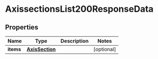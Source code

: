 

# AxissectionsList200ResponseData


## Properties

| Name | Type | Description | Notes |
|------------ | ------------- | ------------- | -------------|
|**items** | [**AxisSection**](AxisSection.md) |  |  [optional] |



